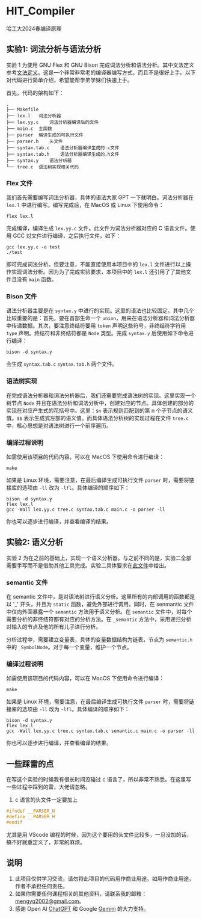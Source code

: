 # HIT_Compiler
哈工大2024春编译原理

## 实验1: 词法分析与语法分析
实验 1 为使用 GNU Flex 和 GNU Bison 完成词法分析和语法分析。其中文法定义参考[文法定义](./syntax_definition.md)。这是一个非常非常老的编译器编写方式，而且不是很好上手。以下对代码进行简单介绍，希望能帮学弟学妹们快速上手。

首先，代码的架构如下：
```
.
├── Makefile
├── lex.l   词法分析器
├── lex.yy.c    词法分析器编译后的文件
├── main.c  主函数
├── parser  编译生成的可执行文件
├── parser.h    头文件
├── syntax.tab.c    语法分析器编译生成的.c文件
├── syntax.tab.h    语法分析器编译生成的.h文件
├── syntax.y    语法分析器
└── tree.c  语法树实现相关代码
```

### Flex 文件
我们首先需要编写词法分析器，具体的语法大家 GPT 一下就明白。词法分析器在 `lex.l` 中进行编写。编写完成后，在 MacOS 或 Linux 下使用命令：
```
flex lex.l
```
完成编译，编译生成 `lex.yy.c` 文件。此文件为词法分析器对应的 C 语言文件。使用 GCC 对文件进行编译，之后执行文件，如下：
```
gcc lex.yy.c -o test
./test
```
即可完成词法分析。但要注意，不能直接使用本项目中的 `lex.l` 文件进行以上操作实现词法分析。因为为了完成实验要求，本项目中的 `lex.l` 还引用了了其他文件且没有 `main` 函数。

### Bison 文件
语法分析器主要是在 `syntax.y` 中进行的实现。这里的语法也比较固定。其中几个比较重要的是：首先，要在首部生命一个 `union`，用来在语法分析器和词法分析器中传递数据。其次，要注意终结符要用 `token` 声明这些符号，非终结符字符用 `type` 声明。终结符和非终结符都是 `Node` 类型。完成 `syntax.y` 后使用如下命令进行编译：
```
bison -d syntax.y
```
会生成 `syntax.tab.c` `syntax.tab.h` 两个文件。

### 语法树实现
在完成语法分析器和词法分析器后，我们还需要完成语法树的实现。这里实现一个树节点 `Node` 并且在语法分析和词法分析中，创建对应的节点。具体创建的部分的实现在对应产生式的花括号中。这里：`$n` 表示规则匹配到的第 n 个子节点的语义值。`$$` 表示生成式左部的语义值。而具体语法分析树的实现过程在文件 `tree.c` 中，核心思想是对语法树进行一个前序遍历。

### 编译过程说明
如需使用该项目的代码内容，可以在 MacOS 下使用命令进行编译：
```
make
```
如果是 Linux 环境，需要注意，在最后编译生成可执行文件 `parser` 时，需要将链接库的选项由 `-ll` 改为 `-lfl`。具体编译的顺序如下：
```
bison -d syntax.y
flex lex.l
gcc -Wall lex.yy.c tree.c syntax.tab.c main.c -o parser -ll
```
你也可以逐步进行编译，并查看编译的结果。

## 实验2: 语义分析
实验 2 为在之前的基础上，实现一个语义分析器。与之前不同的是，实验二全部需要手写而不是借助其他工具完成。实验二具体要求在[此文件](./semantic_definition.md)中给出。

### semantic 文件
在 semantic 文件中，是对语法树进行语义分析。这里所有的内部调用的函数都是以 '_' 开头，并且为 `static` 函数，避免外部进行调用。同时，在 senmantic 文件中仅向外面暴露一个 `semantic` 方法用于语义分析。在 `semantic` 文件中，对每个需要分析的非终结符都有对应的分析方法。在 `_semantic` 方法中，采用递归分析对输入的节点及他的所有儿子进行分析。

分析过程中，需要建立变量表，具体的变量数据结构为链表，节点为 `semantic.h` 中的 `_SymbolNode`。对于每一个变量，维护一个节点。

### 编译过程说明
如需使用该项目的代码内容，可以在 MacOS 下使用命令进行编译：
```
make
```
如果是 Linux 环境，需要注意，在最后编译生成可执行文件 `parser` 时，需要将链接库的选项由 `-ll` 改为 `-lfl`。具体编译的顺序如下：
```
bison -d syntax.y
flex lex.l 
gcc -Wall lex.yy.c tree.c syntax.tab.c semantic.c main.c -o parser -ll
```
你也可以逐步进行编译，并查看编译的结果。

## 一些踩雷的点
在写这个实验的时候我有很长时间没碰过 c 语言了，所以非常不熟悉。在这里写一些过程中踩到的雷，大佬请忽略。
1. c 语言的头文件一定要加上

```c
#ifndef __PARSER_H
#define __PARSER_H
#endif
```
尤其是用 VScode 编程的时候，因为这个要用的头文件比较多，一旦没加的话，搞不好就重定义了，非常的麻烦。

## 说明
1. 此项目仅供学习交流，请勿将此项目的代码用作商业用途。如用作商业用途，作者不承担任何责任。
2. 如果你需要任何课程相关的其他资料，请联系我的邮箱：mengyq2002@gmail.com。
2. 感谢 Open AI [ChatGPT](https://chat.openai.com) 和 Google [Gemini](https://gemini.google.com/app/) 的大力支持。